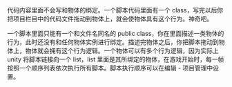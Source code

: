 代码内容里面不会写和物体的绑定。一个脚本代码里面有一个 class，写完以后你把项目栏目中的代码文件拖动到物体上，就会使物体具有这个行为。神奇吧。

一个脚本里面只能有一个和文件名同名的 public class，你在里面描述一类物体的行为，此时还没有和任何物体实例进行绑定。描述完物体之后，你把脚本拖动到物体上，物体就会拥有这个行为逻辑。一个物体可以有多个行为逻辑，因为实际上 unity 将脚本链接向一个 list，list 里面是其所绑定的物体，在游戏开始时，每一帧按照一个顺序列表依次执行所有脚本。脚本执行顺序可以在编辑 - 项目管理中设置。

